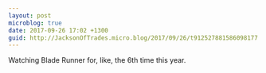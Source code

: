 ```yaml
---
layout: post
microblog: true
date: 2017-09-26 17:02 +1300
guid: http://JacksonOfTrades.micro.blog/2017/09/26/t912527881586098177.html
---
```

Watching Blade Runner for, like, the 6th time this year.

